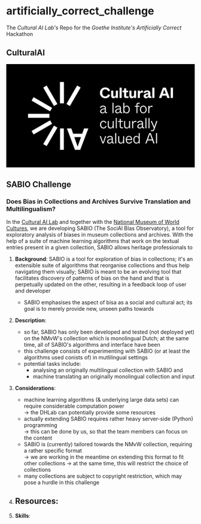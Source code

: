 # artificially_correct_challenge
The _Cultural AI Lab's_ Repo for the _Goethe Institute's_ _Artificially Correct_ Hackathon


## CulturalAI

![CulturalAI Logo](https://github.com/valevo/artificially_correct_challenge/blob/main/logo_white.jpg "CulturalAI Logo")


## SABIO Challenge

### Does Bias in Collections and Archives Survive Translation and Multilingualism?

In the [Cultural AI Lab](https://www.cultural-ai.nl/) and together with the [National Museum of World Cultures](https://collectie.wereldculturen.nl/), we are developing SABIO (The SociAl BIas Observatory), a tool for exploratory analysis of biases in museum collections and archives. With the help of a suite of machine learning algorithms that work on the textual entries present in a given collection, SABIO allows heritage professionals to 





1. **Background**: SABIO is a tool for exploration of bias in collections; it's an extensible suite of algorithms that reorganise collections and thus help navigating them visually; SABIO is meant to be an evolving tool that facilitates discovery of patterns of bias on the hand and that is perpetually updated on the other, resulting in a feedback loop of user and developer 

   - SABIO emphasises the aspect of bisa as a social and cultural act; its goal is to merely provide new, unseen paths towards 

2. **Description**:
   - so far, SABIO has only been developed and tested (not deployed yet) on the NMvW's collection which is monolingual Dutch; at the same time, all of SABIO's algorithms and interface have been 
   - this challenge consists of experimenting with SABIO (or at least the algorithms used conists of) in mutlilingual settings
   - potential tasks include: 
     - analysing an originally multilingual collection with SABIO and 
     - machine translating an originally monolingual collection and input 


3. **Considerations**:
   - machine learning algorithms (& underlying large data sets) can require considerable computation power  
     -> the DHLab can potentially provide some resources
   - actually extending SABIO requires rather heavy server-side (Python) programming   
     -> this can be done by us, so that the team members can focus on the content
   - SABIO is (currently) tailored towards the NMvW collection, requiring a rather specific format   
     -> we are working in the meantime on extending this format to fit other collections -> at the same time, this will restrict the choice of collections 
   - many collections are subject to copyright restriction, which may pose a hurdle in this challenge

4. **Resources**:
   - 

6. **Skills**:





